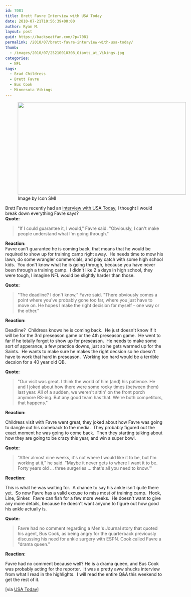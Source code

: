 ```yaml
---
id: 7081
title: Brett Favre Interview with USA Today
date: 2010-07-21T10:56:39+00:00
author: Ryan M.
layout: post
guid: https://backseatfan.com/?p=7081
permalink: /2010/07/brett-favre-interview-with-usa-today/
thumb:
  - /images/2010/07/25210010308_Giants_at_Vikings.jpg
categories:
  - NFL
tags:
  - Brad Childress
  - Brett Favre
  - Bus Cook
  - Minnesota Vikings
---
```


<div class="entry">
  <figure id="attachment_7091" style="width: 536px" class="wp-caption alignnone"><a href="/images/2010/07/25210010308_Giants_at_Vikings.jpg"><img class="size-full wp-image-7091  " title="Brett Favre" src="/images/2010/07/25210010308_Giants_at_Vikings-e1279734899491.jpg" alt="" width="536" height="296" srcset="/images/2010/07/25210010308_Giants_at_Vikings-e1279734899491.jpg 596w, /images/2010/07/25210010308_Giants_at_Vikings-e1279734899491-300x165.jpg 300w" sizes="(max-width: 536px) 100vw, 536px" /></a><figcaption class="wp-caption-text">Image by Icon SMI</figcaption></figure>

  <p>
    Brett Favre recently had an <a href="http://content.usatoday.com/communities/thehuddle/post/2010/07/vikings-qb-brett-favre-no-timetable-ankles-not-where-i-would-like-it-to-be/1">interview with USA Today</a>, I thought I would break down everything Favre says?<br /> <strong>Quote:</strong>
  </p>

  <blockquote>
    <p>
      "If I could guarantee it, I would," Favre said. "Obviously, I can't make people understand what I'm going through."
    </p>
  </blockquote>

  <p>
    <strong>Reaction:</strong><br /> Favre can't guarantee he is coming back, that means that he would be required to show up for training camp right away.  He needs time to mow his lawn, do some wrangler commercials, and play catch with some high school kids.  You don't know what he is going through, because you have never been through a training camp.  I didn't like 2 a days in high school, they were tough, I imagine NFL would be slightly harder than those.
  </p>

  <p>
    <strong>Quote:</strong>
  </p>

  <blockquote>
    <p>
      "The deadline? I don't know," Favre said. "There obviously comes a point where you've probably gone too far, where you just have to move on. He hopes I make the right decision for myself - one way or the other."<br /> <strong> </strong>
    </p>
  </blockquote>

  <p>
    <strong>Reaction:</strong>
  </p>

  <p>
    <strong> </strong>Deadline?  Childress knows he is coming back.  He just doesn't know if it will be for the 3rd preseason game or the 4th preseason game.  He went to far if he totally forgot to show up for preseason.  He needs to make some sort of apperance, a few practice downs, just so he gets warmed up for the Saints.  He wants to make sure he makes the right decsion so he doesn't have to work that hard in preseason.  Working too hard would be a terrible decsion for a 40 year old QB.<br /> <strong> </strong>
  </p>

  <p>
    <strong>Quote:</strong>
  </p>

  <blockquote>
    <p>
      <strong> </strong>"Our visit was great. I think the world of him (and) his patience. He and I joked about how there were some rocky times (between them) last year. All of a sudden, we weren't sittin' on the front porch anymore BS-ing. But any good team has that. We're both competitors, that happens."
    </p>
  </blockquote>

  <p>
    <strong>Reaction:</strong>
  </p>

  <p>
    <strong> </strong>Childress visit with Favre went great, they joked about how Favre was going to dangle out his comeback to the media.  They probably figured out the exact moment he was going to come back.  Then they starting talking about how they are going to be crazy this year, and win a super bowl.
  </p>

  <p>
    <strong>Quote:</strong>
  </p>

  <blockquote>
    <p>
      "After almost nine weeks, it's not where I would like it to be, but I'm working at it," he said. "Maybe it never gets to where I want it to be. Forty years old … three surgeries … that's all you need to know.'"
    </p>
  </blockquote>

  <p>
    <strong>Reaction:</strong>
  </p>

  <p>
    This is what he was waiting for.  A chance to say his ankle isn't quite there yet.  So now Favre has a valid excuse to miss most of training camp.  Hook, Line, Sinker.  Favre can fish for a few more weeks.  He doesn't want to give any more details, because he doesn't want anyone to figure out how good his ankle actually is.
  </p>

  <p>
    <strong>Quote:</strong>
  </p>

  <blockquote>
    <p>
      Favre had no comment regarding a Men's Journal story that quoted his agent, Bus Cook, as being angry for the quarterback previously discussing his need for ankle surgery with ESPN. Cook called Favre a "drama queen."
    </p>
  </blockquote>

  <p>
    <strong>Reaction:</strong>
  </p>

  <p>
    <strong> </strong>Favre had no comment because well? He is a drama queen, and Bus Cook was probably acting for the reporter.  It was a pretty aww shucks interview from what I read in the highlights.  I will read the entire Q&A this weekend to get the rest of it.
  </p>

  <p>
    [via <a href="http://content.usatoday.com/communities/thehuddle/post/2010/07/vikings-qb-brett-favre-no-timetable-ankles-not-where-i-would-like-it-to-be/1">USA Today</a>]
  </p>
</div>

